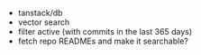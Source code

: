 - tanstack/db
- vector search
- filter active (with commits in the last 365 days)
- fetch repo READMEs and make it searchable?
